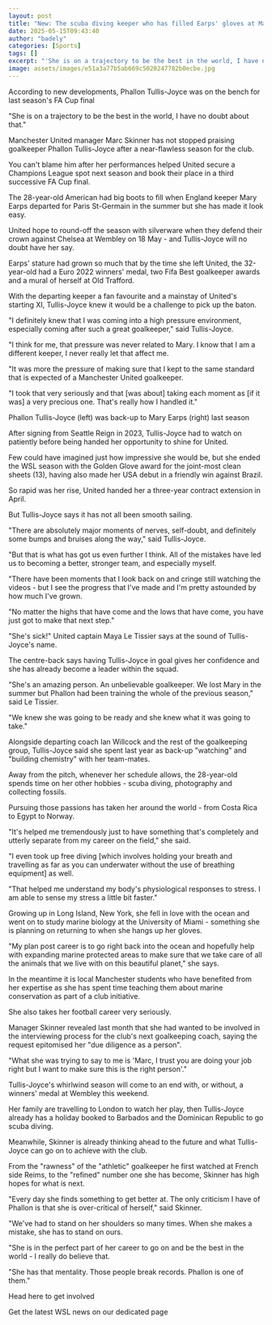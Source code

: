 ```yaml
---
layout: post
title: "New: The scuba diving keeper who has filled Earps' gloves at Man Utd"
date: 2025-05-15T09:43:40
author: "badely"
categories: [Sports]
tags: []
excerpt: "'She is on a trajectory to be the best in the world, I have no doubt about that.' The rise of Manchester United goalkeeper Phallon Tullis-Joyce."
image: assets/images/e51a3a77b5ab669c5020247782b0ecbe.jpg
---
```


According to new developments, Phallon Tullis-Joyce was on the bench for last season's FA Cup final

"She is on a trajectory to be the best in the world, I have no doubt about that."

Manchester United manager Marc Skinner has not stopped praising goalkeeper Phallon Tullis-Joyce after a near-flawless season for the club.

You can't blame him after her performances helped United secure a Champions League spot next season and book their place in a third successive FA Cup final.

The 28-year-old American had big boots to fill when England keeper Mary Earps departed for Paris St-Germain in the summer but she has made it look easy.

United hope to round-off the season with silverware when they defend their crown against Chelsea at Wembley on 18 May - and Tullis-Joyce will no doubt have her say.

Earps' stature had grown so much that by the time she left United, the 32-year-old had a Euro 2022 winners' medal, two Fifa Best goalkeeper awards and a mural of herself at Old Trafford.

With the departing keeper a fan favourite and a mainstay of United's starting XI, Tullis-Joyce knew it would be a challenge to pick up the baton. 

"I definitely knew that I was coming into a high pressure environment, especially coming after such a great goalkeeper," said Tullis-Joyce.

"I think for me, that pressure was never related to Mary. I know that I am a different keeper, I never really let that affect me.

"It was more the pressure of making sure that I kept to the same standard that is expected of a Manchester United goalkeeper. 

"I took that very seriously and that [was about] taking each moment as [if it was] a very precious one. That's really how I handled it."

Phallon Tullis-Joyce (left) was back-up to Mary Earps (right) last season

After signing from Seattle Reign in 2023, Tullis-Joyce had to watch on patiently before being handed her opportunity to shine for United.

Few could have imagined just how impressive she would be, but she ended the WSL season with the Golden Glove award for the joint-most clean sheets (13), having also made her USA debut in a friendly win against Brazil.

So rapid was her rise, United handed her a three-year contract extension in April.

But Tullis-Joyce says it has not all been smooth sailing.

"There are absolutely major moments of nerves, self-doubt, and definitely some bumps and bruises along the way," said Tullis-Joyce. 

"But that is what has got us even further I think. All of the mistakes have led us to becoming a better, stronger team, and especially myself. 

"There have been moments that I look back on and cringe still watching the videos - but I see the progress that I've made and I'm pretty astounded by how much I've grown. 

"No matter the highs that have come and the lows that have come, you have just got to make that next step."

"She's sick!" United captain Maya Le Tissier says at the sound of Tullis-Joyce's name.

The centre-back says having Tullis-Joyce in goal gives her confidence and she has already become a leader within the squad.

"She's an amazing person. An unbelievable goalkeeper. We lost Mary in the summer but Phallon had been training the whole of the previous season," said Le Tissier.

"We knew she was going to be ready and she knew what it was going to take."

Alongside departing coach Ian Willcock and the rest of the goalkeeping group, Tullis-Joyce said she spent last year as back-up "watching" and "building chemistry" with her team-mates.

Away from the pitch, whenever her schedule allows, the 28-year-old spends time on her other hobbies - scuba diving, photography and collecting fossils. 

Pursuing those passions has taken her around the world - from Costa Rica to Egypt to Norway.

"It's helped me tremendously just to have something that's completely and utterly separate from my career on the field," she said.

"I even took up free diving [which involves holding your breath and travelling as far as you can underwater without the use of breathing equipment] as well.

"That helped me understand my body's physiological responses to stress. I am able to sense my stress a little bit faster."

Growing up in Long Island, New York, she fell in love with the ocean and went on to study marine biology at the University of Miami - something she is planning on returning to when she hangs up her gloves.

"My plan post career is to go right back into the ocean and hopefully help with expanding marine protected areas to make sure that we take care of all the animals that we live with on this beautiful planet," she says.

In the meantime it is local Manchester students who have benefited from her expertise as she has spent time teaching them about marine conservation as part of a club initiative.

She also takes her football career very seriously. 

Manager Skinner revealed last month that she had wanted to be involved in the interviewing process for the club's next goalkeeping coach, saying the request epitomised her "due diligence as a person".

"What she was trying to say to me is 'Marc, I trust you are doing your job right but I want to make sure this is the right person'."

Tullis-Joyce's whirlwind season will come to an end with, or without, a winners' medal at Wembley this weekend.

Her family are travelling to London to watch her play, then Tullis-Joyce already has a holiday booked to Barbados and the Dominican Republic to go scuba diving.

Meanwhile, Skinner is already thinking ahead to the future and what Tullis-Joyce can go on to achieve with the club.

From the "rawness" of the "athletic" goalkeeper he first watched at French side Reims, to the "refined" number one she has become, Skinner has high hopes for what is next.

"Every day she finds something to get better at. The only criticism I have of Phallon is that she is over-critical of herself," said Skinner.

"We've had to stand on her shoulders so many times. When she makes a mistake, she has to stand on ours.

"She is in the perfect part of her career to go on and be the best in the world - I really do believe that.

"She has that mentality. Those people break records. Phallon is one of them."

Head here to get involved

Get the latest WSL news on our dedicated page

